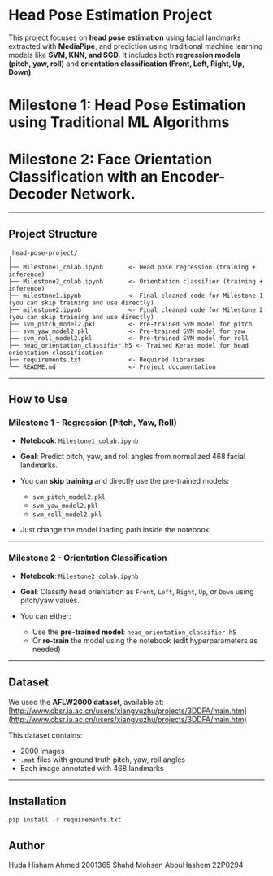 #  Head Pose Estimation Project

This project focuses on **head pose estimation** using facial landmarks extracted with **MediaPipe**, and prediction using traditional machine learning models like **SVM, KNN, and SGD**. It includes both **regression models (pitch, yaw, roll)** and **orientation classification (Front, Left, Right, Up, Down)**.
# Milestone 1: Head Pose Estimation using Traditional ML Algorithms
# Milestone 2: Face Orientation Classification with an Encoder-Decoder Network.

---

##  Project Structure

```
 head-pose-project/
│
├── Milestone1_colab.ipynb       <- Head pose regression (training + inference)
├── Milestone2_colab.ipynb       <- Orientation classifier (training + inference)
├── milestone1.ipynb             <- Final cleaned code for Milestone 1 (you can skip training and use directly)
├── milestone2.ipynb             <- Final cleaned code for Milestone 2 (you can skip training and use directly)
├── svm_pitch_model2.pkl         <- Pre-trained SVM model for pitch
├── svm_yaw_model2.pkl           <- Pre-trained SVM model for yaw
├── svm_roll_model2.pkl          <- Pre-trained SVM model for roll
├── head_orientation_classifier.h5 <- Trained Keras model for head orientation classification
├── requirements.txt             <- Required libraries
└── README.md                    <- Project documentation
```

---

## How to Use

###  **Milestone 1 - Regression (Pitch, Yaw, Roll)**

* **Notebook**: `Milestone1_colab.ipynb`
* **Goal**: Predict pitch, yaw, and roll angles from normalized 468 facial landmarks.
* You can **skip training** and directly use the pre-trained models:

  * `svm_pitch_model2.pkl`
  * `svm_yaw_model2.pkl`
  * `svm_roll_model2.pkl`
* Just change the model loading path inside the notebook:


---

###  **Milestone 2 - Orientation Classification**

* **Notebook**: `Milestone2_colab.ipynb`
* **Goal**: Classify head orientation as `Front`, `Left`, `Right`, `Up`, or `Down` using pitch/yaw values.
* You can either:

  * Use the **pre-trained model**: `head_orientation_classifier.h5`
  * Or **re-train** the model using the notebook (edit hyperparameters as needed)

---

##  Dataset

We used the **AFLW2000 dataset**, available at:
 [http://www.cbsr.ia.ac.cn/users/xiangyuzhu/projects/3DDFA/main.htm](http://www.cbsr.ia.ac.cn/users/xiangyuzhu/projects/3DDFA/main.htm)

This dataset contains:

* 2000 images
* `.mat` files with ground truth pitch, yaw, roll angles
* Each image annotated with 468 landmarks

---

## Installation

```bash
pip install -r requirements.txt
```



## Author
Huda Hisham Ahmed 2001365
Shahd Mohsen AbouHashem 22P0294


